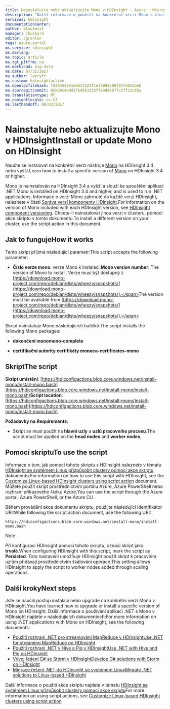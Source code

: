 ```yaml
---
title: Nainstalujte nebo aktualizujte Mono v HDInsight - Azure | Microsoft Docs
description: "Další informace o použití na konkrétní verzi Mono s clusterem HDInsight. Mono slouží ke spouštění aplikací .NET v clusterech HDInsight se systémem Linux."
services: hdinsight
documentationCenter: 
author: Blackmist
manager: jhubbard
editor: cgronlun
tags: azure-portal
ms.service: hdinsight
ms.devlang: 
ms.topic: article
ms.tgt_pltfrm: na
ms.workload: big-data
ms.date: 07/31/2017
ms.author: larryfr
ms.custom: hdinsightactive
ms.openlocfilehash: fd284542e1de65f323f1e3a092689f847e025be6
ms.sourcegitcommit: 02e69c4a9d17645633357fe3d46677c2ff22c85a
ms.translationtype: MT
ms.contentlocale: cs-CZ
ms.lasthandoff: 08/03/2017
---
```

# <a name="install-or-update-mono-on-hdinsight"></a><span data-ttu-id="40f37-104">Nainstalujte nebo aktualizujte Mono v HDInsight</span><span class="sxs-lookup"><span data-stu-id="40f37-104">Install or update Mono on HDInsight</span></span>

<span data-ttu-id="40f37-105">Naučte se instalovat na konkrétní verzi nástroje [Mono](https://www.mono-project.com) na HDInsight 3.4 nebo vyšší.</span><span class="sxs-lookup"><span data-stu-id="40f37-105">Learn how to install a specific version of [Mono](https://www.mono-project.com) on HDInsight 3.4 or higher.</span></span>

<span data-ttu-id="40f37-106">Mono je nainstalován na HDInsight 3.4 a vyšší a slouží ke spouštění aplikací .NET.</span><span class="sxs-lookup"><span data-stu-id="40f37-106">Mono is installed on HDInsight 3.4 and higher, and is used to run .NET applications.</span></span> <span data-ttu-id="40f37-107">Informace o verzi Mono zahrnuté do každé verzi HDInsight, naleznete v části [Správa verzí komponenty HDInsight](hdinsight-component-versioning.md).</span><span class="sxs-lookup"><span data-stu-id="40f37-107">For information on the version of Mono included with each HDInsight version, see [HDInsight component versioning](hdinsight-component-versioning.md).</span></span> <span data-ttu-id="40f37-108">Chcete-li nainstalovat jinou verzi v clusteru, pomocí akce skriptu v tomto dokumentu.</span><span class="sxs-lookup"><span data-stu-id="40f37-108">To install a different version on your cluster, use the script action in this document.</span></span> 

## <a name="how-it-works"></a><span data-ttu-id="40f37-109">Jak to funguje</span><span class="sxs-lookup"><span data-stu-id="40f37-109">How it works</span></span>

<span data-ttu-id="40f37-110">Tento skript přijímá následující parametr:</span><span class="sxs-lookup"><span data-stu-id="40f37-110">This script accepts the following parameter:</span></span>

* <span data-ttu-id="40f37-111">__Číslo verze mono__: verze Mono k instalaci.</span><span class="sxs-lookup"><span data-stu-id="40f37-111">__Mono version number__: The version of Mono to install.</span></span> <span data-ttu-id="40f37-112">Verze musí být dostupný z [https://download.mono-project.com/repo/debian/dists/wheezy/snapshots/](https://download.mono-project.com/repo/debian/dists/wheezy/snapshots/).</span><span class="sxs-lookup"><span data-stu-id="40f37-112">The version must be available from [https://download.mono-project.com/repo/debian/dists/wheezy/snapshots/](https://download.mono-project.com/repo/debian/dists/wheezy/snapshots/).</span></span>

<span data-ttu-id="40f37-113">Skript nainstaluje Mono následujících balíčků:</span><span class="sxs-lookup"><span data-stu-id="40f37-113">The script installs the following Mono packages:</span></span>

* <span data-ttu-id="40f37-114">__dokončení mono__</span><span class="sxs-lookup"><span data-stu-id="40f37-114">__mono-complete__</span></span>

* <span data-ttu-id="40f37-115">__certifikační autority certifikáty mono__</span><span class="sxs-lookup"><span data-stu-id="40f37-115">__ca-certificates-mono__</span></span>

## <a name="the-script"></a><span data-ttu-id="40f37-116">Skript</span><span class="sxs-lookup"><span data-stu-id="40f37-116">The script</span></span>

<span data-ttu-id="40f37-117">__Skript umístění__: [https://hdiconfigactions.blob.core.windows.net/install-mono/install-mono.bash](https://hdiconfigactions.blob.core.windows.net/install-mono/install-mono.bash)</span><span class="sxs-lookup"><span data-stu-id="40f37-117">__Script location__: [https://hdiconfigactions.blob.core.windows.net/install-mono/install-mono.bash](https://hdiconfigactions.blob.core.windows.net/install-mono/install-mono.bash)</span></span>

<span data-ttu-id="40f37-118">__Požadavky na__:</span><span class="sxs-lookup"><span data-stu-id="40f37-118">__Requirements__:</span></span>

* <span data-ttu-id="40f37-119">Skript se musí použít na __hlavní uzly__ a __uzlů pracovního procesu__.</span><span class="sxs-lookup"><span data-stu-id="40f37-119">The script must be applied on the __head nodes__ and __worker nodes__.</span></span>

## <a name="to-use-the-script"></a><span data-ttu-id="40f37-120">Pomocí skriptu</span><span class="sxs-lookup"><span data-stu-id="40f37-120">To use the script</span></span>

<span data-ttu-id="40f37-121">Informace o tom, jak pomocí tohoto skriptu s HDInsight naleznete v tématu [HDInsight se systémem Linux přizpůsobit clustery pomocí akce skriptu](hdinsight-hadoop-customize-cluster-linux.md#apply-a-script-action-to-a-running-cluster) dokumentu.</span><span class="sxs-lookup"><span data-stu-id="40f37-121">For information on how to use this script with HDInsight, see the [Customize Linux-based HDInsight clusters using script action](hdinsight-hadoop-customize-cluster-linux.md#apply-a-script-action-to-a-running-cluster) document.</span></span> <span data-ttu-id="40f37-122">Můžete použít skript prostřednictvím portálu Azure, Azure PowerShell nebo rozhraní příkazového řádku Azure.</span><span class="sxs-lookup"><span data-stu-id="40f37-122">You can use the script through the Azure portal, Azure PowerShell, or the Azure CLI.</span></span>

<span data-ttu-id="40f37-123">Během provádění akce dokumentu skriptu, použijte následující identifikátor URI:</span><span class="sxs-lookup"><span data-stu-id="40f37-123">While following the script action document, use the following URI:</span></span>

    https://hdiconfigactions.blob.core.windows.net/install-mono/install-mono.bash

> [!NOTE]
> <span data-ttu-id="40f37-124">Při konfiguraci HDInsight pomocí tohoto skriptu, označí skript jako __trvalé__.</span><span class="sxs-lookup"><span data-stu-id="40f37-124">When configuring HDInsight with this script, mark the script as __Persisted__.</span></span> <span data-ttu-id="40f37-125">Toto nastavení umožňuje HDInsight použít skript k pracovním uzlům přidávají prostřednictvím škálování operace.</span><span class="sxs-lookup"><span data-stu-id="40f37-125">This setting allows HDInsight to apply the script to worker nodes added through scaling operations.</span></span>


## <a name="next-steps"></a><span data-ttu-id="40f37-126">Další kroky</span><span class="sxs-lookup"><span data-stu-id="40f37-126">Next steps</span></span>

<span data-ttu-id="40f37-127">Jste se naučili postup instalaci nebo upgrade na konkrétní verzi Mono v HDInsight.</span><span class="sxs-lookup"><span data-stu-id="40f37-127">You have learned how to upgrade or install a specific version of Mono on HDInsight.</span></span> <span data-ttu-id="40f37-128">Další informace o používání aplikací .NET s Mono v HDInsight najdete v následujících dokumentech:</span><span class="sxs-lookup"><span data-stu-id="40f37-128">For more information on using .NET applications with Mono on HDInsight, see the following documents:</span></span>

* [<span data-ttu-id="40f37-129">Použití rozhraní .NET pro streamování MapReduce v HDInsight</span><span class="sxs-lookup"><span data-stu-id="40f37-129">Use .NET for streaming MapReduce on HDInsight</span></span>](hdinsight-hadoop-dotnet-csharp-mapreduce-streaming.md)
* [<span data-ttu-id="40f37-130">Použití rozhraní .NET v Hive a Pig v HDInsight</span><span class="sxs-lookup"><span data-stu-id="40f37-130">Use .NET with Hive and Pig on HDInsight</span></span>](hdinsight-hadoop-hive-pig-udf-dotnet-csharp.md)
* [<span data-ttu-id="40f37-131">Vývoj řešení C# se Storm v HDInsight</span><span class="sxs-lookup"><span data-stu-id="40f37-131">Develop C# solutions with Storm on HDInsight</span></span>](hdinsight-storm-develop-csharp-visual-studio-topology.md)
* [<span data-ttu-id="40f37-132">Migrace řešení .NET do HDInsight se systémem Linux</span><span class="sxs-lookup"><span data-stu-id="40f37-132">Migrate .NET solutions to Linux-based HDInsight</span></span>](hdinsight-hadoop-migrate-dotnet-to-linux.md)

<span data-ttu-id="40f37-133">Další informace o použití akce skriptu najdete v tématu [HDInsight se systémem Linux přizpůsobit clustery pomocí akce skriptu](hdinsight-hadoop-customize-cluster-linux.md)</span><span class="sxs-lookup"><span data-stu-id="40f37-133">For more information on using script actions, see [Customize Linux-based HDInsight clusters using script action](hdinsight-hadoop-customize-cluster-linux.md)</span></span>